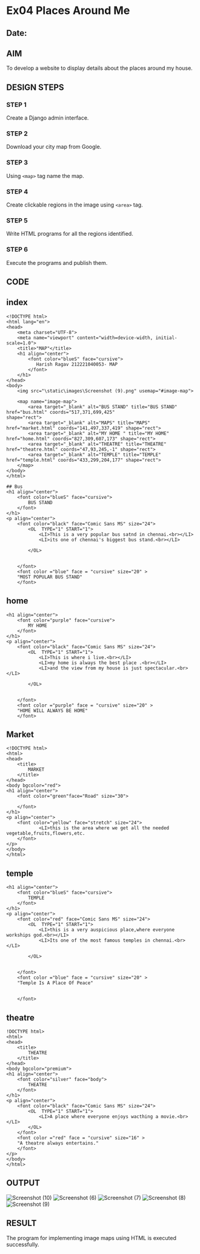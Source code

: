 # Ex04 Places Around Me
## Date: 

## AIM
To develop a website to display details about the places around my house.

## DESIGN STEPS

### STEP 1
Create a Django admin interface.

### STEP 2
Download your city map from Google.

### STEP 3
Using ```<map>``` tag name the map.

### STEP 4
Create clickable regions in the image using ```<area>``` tag.

### STEP 5
Write HTML programs for all the regions identified.

### STEP 6
Execute the programs and publish them.

## CODE
## index
```
<!DOCTYPE html>
<html lang="en">
<head>
    <meta charset="UTF-8">
    <meta name="viewport" content="width=device-width, initial-scale=1.0">
    <title>"MAP"</title>
    <h1 align="center">
        <font color="blueS" face="cursive">
           Harish Ragav 212221040053- MAP 
        </font>
    </h1>
</head>
<body>
    <img src="\static\images\Screenshot (9).png" usemap="#image-map">

    <map name="image-map">
        <area target="_blank" alt="BUS STAND" title="BUS STAND" href="bus.html" coords="517,371,699,425" 
shape="rect">
        <area target="_blank" alt="MAPS" title="MAPS" href="market.html" coords="141,497,337,419" shape="rect">
        <area target="_blank" alt="MY HOME " title="MY HOME" href="home.html" coords="827,309,607,173" shape="rect">
        <area target="_blank" alt="THEATRE" title="THEATRE" href="theatre.html" coords="47,93,245,-1" shape="rect">
        <area target="_blank" alt="TEMPLE" title="TEMPLE" href="temple.html" coords="433,299,204,177" shape="rect">
    </map>
</body>
</html>

## Bus
<h1 align="center">
    <font color="blueS" face="cursive">
        BUS STAND
    </font>
</h1>
<p align="center">
    <font color="black" face="Comic Sans MS" size="24">
        <OL  TYPE="1" START="1">
            <LI>This is a very popular bus satnd in chennai.<br></LI>     
            <LI>its one of chennai's biggest bus stand.<br></LI>
            
        </OL>


    </font>
    <font color ="blue" face = "cursive" size="20" > 
    "MOST POPULAR BUS STAND"
    </font>
```
## home
```
<h1 align="center">
    <font color="purple" face="cursive">
        MY HOME
    </font>
</h1>
<p align="center">
    <font color="black" face="Comic Sans MS" size="24">
        <OL  TYPE="1" START="1">
            <LI>This is where i live.<br></LI>     
            <LI>my home is always the best place .<br></LI>
            <LI>and the view from my house is just spectacular.<br></LI>
            
        </OL>


    </font>
    <font color ="purple" face = "cursive" size="20" > 
    "HOME WILL ALWAYS BE HOME"
    </font>
```
## Market
```
<!DOCTYPE html>
<html>
<head>
    <title>
        MARKET
    </title>
</head>
<body bgcolor="red">
<h1 align="center">
    <font color="green"face="Road" size="30">
        
    </font>
</h1>
<p align="center">
    <font color="yellow" face="stretch" size="24">
            <LI>this is the area where we get all the needed vegetable,fruits,flowers,etc.
    </font>
</p>
</body>
</html>
```
## temple
```
<h1 align="center">
    <font color="blueS" face="cursive">
        TEMPLE
    </font>
</h1>
<p align="center">
    <font color="red" face="Comic Sans MS" size="24">
        <OL  TYPE="1" START="1">
            <LI>this is a very auspicious place,where everyone workships god.<br></LI>     
            <LI>Its one of the most famous temples in chennai.<br></LI>
            
        </OL>


    </font>
    <font color ="blue" face = "cursive" size="20" > 
    "Temple Is A Place Of Peace"
    
    
    </font>
```
## theatre
```
!DOCTYPE html>
<html>
<head>
    <title>
        THEATRE
    </title>
</head>
<body bgcolor="premium">
<h1 align="center">
    <font color="silver" face="body">
        THEATRE
    </font>
</h1>
<p align="center">
    <font color="black" face="Comic Sans MS" size="24">
        <OL  TYPE="1" START="1">
            <LI>A place where everyone enjoys wacthing a movie.<br></LI> 
        </OL>
    </font>
    <font color ="red" face = "cursive" size="16" > 
    "A theatre always entertains."
    </font>
</p>
</body>
</html>
```
## OUTPUT
![Screenshot (10)](https://github.com/Harishragav123/NearMe/assets/135584731/949fae6b-31ee-429c-80d5-e64d9392428a)
![Screenshot (6)](https://github.com/Harishragav123/NearMe/assets/135584731/525e6e29-74a0-4d24-aefb-c5f3418d36b6)
![Screenshot (7)](https://github.com/Harishragav123/NearMe/assets/135584731/c590c467-d2d6-4b77-a12c-16291e9ae198)
![Screenshot (8)](https://github.com/Harishragav123/NearMe/assets/135584731/caa9bef7-f3a8-4729-9c33-23c157380611)
![Screenshot (9)](https://github.com/Harishragav123/NearMe/assets/135584731/625bd1b9-01c5-428e-be88-6c40b79f0842)
## RESULT
The program for implementing image maps using HTML is executed successfully.
